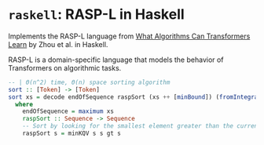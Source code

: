 # `raskell`: RASP-L in Haskell

Implements the RASP-L language from
[What Algorithms Can Transformers Learn](https://arxiv.org/abs/2310.16028)
by Zhou et al. in Haskell.

RASP-L is a domain-specific language that models the behavior of Transformers
on algorithmic tasks.

```haskell
-- | Θ(n^2) time, Θ(n) space sorting algorithm
sort :: [Token] -> [Token]
sort xs = decode endOfSequence raspSort (xs ++ [minBound]) (fromIntegral (length xs))
  where
    endOfSequence = maximum xs
    raspSort :: Sequence -> Sequence
    -- Sort by looking for the smallest element greater than the current token
    raspSort s = minKQV s s gt s
```
